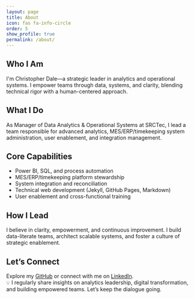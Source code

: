 ```yaml
---
layout: page
title: About
icon: fas fa-info-circle
order: 5
show_profile: true
permalink: /about/
---
```


## Who I Am

I'm Christopher Dale—a strategic leader in analytics and operational systems. I empower teams through data, systems, and clarity, blending technical rigor with a human-centered approach.

## What I Do

As Manager of Data Analytics & Operational Systems at SRCTec, I lead a team responsible for advanced analytics, MES/ERP/timekeeping system administration, user enablement, and integration management.

## Core Capabilities

- Power BI, SQL, and process automation  
- MES/ERP/timekeeping platform stewardship  
- System integration and reconciliation  
- Technical web development (Jekyll, GitHub Pages, Markdown)  
- User enablement and cross-functional training  

## How I Lead

I believe in clarity, empowerment, and continuous improvement. I build data-literate teams, architect scalable systems, and foster a culture of strategic enablement.

## Let’s Connect

Explore my [GitHub](https://github.com/thebookofdale) or connect with me on [LinkedIn](https://www.linkedin.com/in/christopher-d-dale).  
💡 I regularly share insights on analytics leadership, digital transformation, and building empowered teams. Let’s keep the dialogue going.
